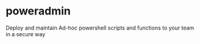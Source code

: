 # poweradmin
Deploy and maintain Ad-hoc powershell scripts and functions to your team in a secure way
